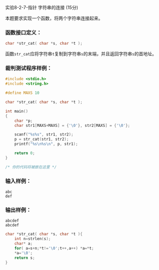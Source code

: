 实验8-2-7-指针 字符串的连接 (15分)

本题要求实现一个函数，将两个字符串连接起来。

### 函数接口定义：

```c++
char *str_cat( char *s, char *t );
```

函数`str_cat`应将字符串`t`复制到字符串`s`的末端，并且返回字符串`s`的首地址。

### 裁判测试程序样例：

```c++
#include <stdio.h>
#include <string.h>

#define MAXS 10

char *str_cat( char *s, char *t );

int main()
{
    char *p;
    char str1[MAXS+MAXS] = {'\0'}, str2[MAXS] = {'\0'};

    scanf("%s%s", str1, str2);
    p = str_cat(str1, str2);
    printf("%s\n%s\n", p, str1);

    return 0;
}

/* 你的代码将被嵌在这里 */
```

### 输入样例：

```in
abc
def
```

### 输出样例：

```out
abcdef
abcdef
```



```c++
char *str_cat( char *s, char *t ){
    int n=strlen(s);
    char* a;
    for( a=s+n;*t!='\0';t++,a++) *a=*t;
    *a='\0';
    return s;
}
```

